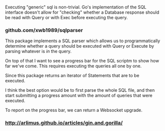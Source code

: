 Executing "generic" sql is non-trivial.  Go's implementation of the SQL interface doesn't allow for "checking" whether a Database response should be read with Query or with Exec before executing the query.

### github.com/xwb1989/sqlparser
This package implements a SQL parser which allows us to programmatically determine whether a query should be executed with Query or Execute by parsing whatever is _in_ the query.

On top of that I want to see a progress bar for the SQL scriptm to show how far we've come.  This requires executing the queries all one by one.

Since this package returns an iterator of Statements that are to be executed.

I think the best option would be to first parse the whole SQL file, and then start submitting a progress amount with the amount of queries that were executed.

To report on the progress bar, we can return a Websocket upgrade.


### http://arlimus.github.io/articles/gin.and.gorilla/